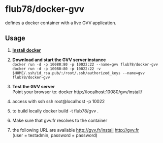 # flub78/docker-gvv

defines a docker container with a live GVV application.

## Usage

1. [**Install docker**](https://docs.docker.com/installation/)
1. **Download and start the GVV server instance**  
`docker run -d -p 10080:80 -p 10022:22 --name=gvv flub78/docker-gvv`
`docker run -d -p 10080:80 -p 10022:22 -v $HOME/.ssh/id_rsa.pub/:/root/.ssh/authorized_keys --name=gvv flub78/docker-gvv`

1. **Test the GVV server**  
Point your browser to:  docker 
http://localhost:10080/gvv/install/

1. access with ssh
ssh root@localhost -p 10022

1. to build locally
docker build -t flub78/gvv .

1. Make sure that gvv.fr resolves to the container

1. the following URL are available
http://gvv.fr/install
http://gvv.fr		
(user = testadmin, password = password)




